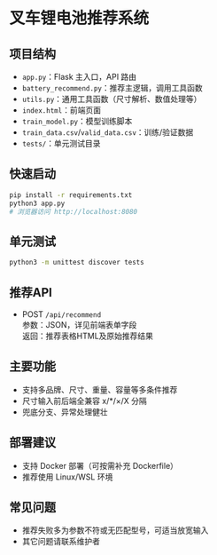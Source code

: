# 叉车锂电池推荐系统

## 项目结构

- `app.py`：Flask 主入口，API 路由
- `battery_recommend.py`：推荐主逻辑，调用工具函数
- `utils.py`：通用工具函数（尺寸解析、数值处理等）
- `index.html`：前端页面
- `train_model.py`：模型训练脚本
- `train_data.csv`/`valid_data.csv`：训练/验证数据
- `tests/`：单元测试目录

## 快速启动
```bash
pip install -r requirements.txt
python3 app.py
# 浏览器访问 http://localhost:8080
```

## 单元测试
```bash
python3 -m unittest discover tests
```

## 推荐API
- POST `/api/recommend`  
  参数：JSON，详见前端表单字段  
  返回：推荐表格HTML及原始推荐结果

## 主要功能
- 支持多品牌、尺寸、重量、容量等多条件推荐
- 尺寸输入前后端全兼容 x/*/×/X 分隔
- 兜底分支、异常处理健壮

## 部署建议
- 支持 Docker 部署（可按需补充 Dockerfile）
- 推荐使用 Linux/WSL 环境

## 常见问题
- 推荐失败多为参数不符或无匹配型号，可适当放宽输入
- 其它问题请联系维护者
